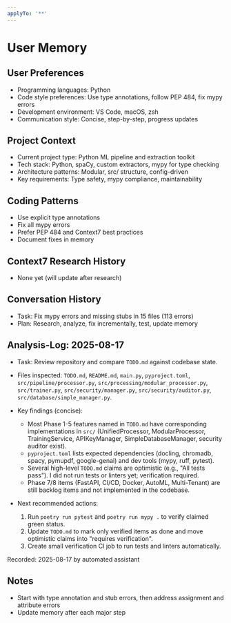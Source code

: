 ```yaml
---
applyTo: '**'
---
```


# User Memory

## User Preferences
- Programming languages: Python
- Code style preferences: Use type annotations, follow PEP 484, fix mypy errors
- Development environment: VS Code, macOS, zsh
- Communication style: Concise, step-by-step, progress updates

## Project Context
- Current project type: Python ML pipeline and extraction toolkit
- Tech stack: Python, spaCy, custom extractors, mypy for type checking
- Architecture patterns: Modular, src/ structure, config-driven
- Key requirements: Type safety, mypy compliance, maintainability

## Coding Patterns
- Use explicit type annotations
- Fix all mypy errors
- Prefer PEP 484 and Context7 best practices
- Document fixes in memory

## Context7 Research History
- None yet (will update after research)

## Conversation History
- Task: Fix mypy errors and missing stubs in 15 files (113 errors)
- Plan: Research, analyze, fix incrementally, test, update memory

## Analysis-Log: 2025-08-17

- Task: Review repository and compare `TODO.md` against codebase state.
- Files inspected: `TODO.md`, `README.md`, `main.py`, `pyproject.toml`,
	`src/pipeline/processor.py`, `src/processing/modular_processor.py`,
	`src/trainer.py`, `src/security/manager.py`, `src/security/auditor.py`,
	`src/database/simple_manager.py`.
- Key findings (concise):
	- Most Phase 1-5 features named in `TODO.md` have corresponding implementations
		in `src/` (UnifiedProcessor, ModularProcessor, TrainingService, APIKeyManager,
		SimpleDatabaseManager, security auditor exist).
	- `pyproject.toml` lists expected dependencies (docling, chromadb, spacy, pymupdf,
		google-genai) and dev tools (mypy, ruff, pytest).
	- Several high-level `TODO.md` claims are optimistic (e.g., "All tests pass").
		I did not run tests or linters yet; verification required.
	- Phase 7/8 items (FastAPI, CI/CD, Docker, AutoML, Multi-Tenant) are still
		backlog items and not implemented in the codebase.

- Next recommended actions:
	1. Run `poetry run pytest` and `poetry run mypy .` to verify claimed green status.
	2. Update `TODO.md` to mark only verified items as done and move optimistic
		 claims into "requires verification".
	3. Create small verification CI job to run tests and linters automatically.

Recorded: 2025-08-17 by automated assistant

## Notes
- Start with type annotation and stub errors, then address assignment and attribute errors
- Update memory after each major step
